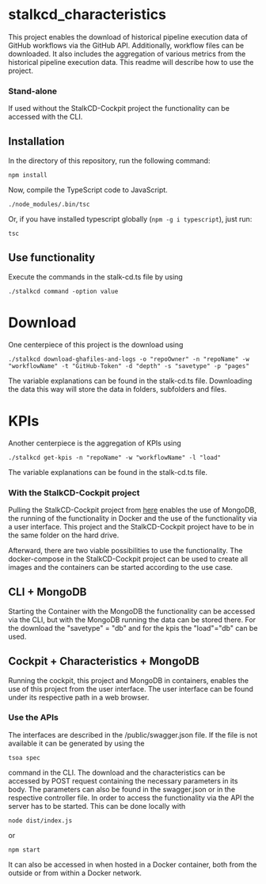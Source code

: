 # stalkcd_characteristics

####
This project enables the download of historical pipeline execution data of GitHub workflows via the 
GitHub API.
Additionally, workflow files can be downloaded.
It also includes the aggregation of various metrics from the historical pipeline execution data.
This readme will describe how to use the project.

### Stand-alone ##
If used without the StalkCD-Cockpit project the functionality can be accessed with the CLI.

## Installation
In the directory of this repository, run the following command:

```shell
npm install
```

Now, compile the TypeScript code to JavaScript.

```shell
./node_modules/.bin/tsc
```

Or, if you have installed typescript globally (`npm -g i typescript`), just run:

```shell
tsc
```

## Use functionality

Execute the commands in the stalk-cd.ts file by using 
```shell
./stalkcd command -option value
```
# Download
One centerpiece of this project is the download using
```shell
./stalkcd download-ghafiles-and-logs -o "repoOwner" -n "repoName" -w "workflowName" -t "GitHub-Token" -d "depth" -s "savetype" -p "pages"
```
The variable explanations can be found in the stalk-cd.ts file.
Downloading the data this way will store the data in folders, subfolders and files.

# KPIs
Another centerpiece is the aggregation of KPIs using
```shell
./stalkcd get-kpis -n "repoName" -w "workflowName" -l "load"
```
The variable explanations can be found in the stalk-cd.ts file.

### With the StalkCD-Cockpit project
Pulling the StalkCD-Cockpit project from 
[here](https://github.com/StalkCD/stalkcd_cockpit) 
enables the use of MongoDB, the running of the functionality in Docker and the use of the functionality via a user interface.
This project and the StalkCD-Cockpit project have to be in the same folder on the hard drive.

Afterward, there are two viable possibilities to use the functionality.
The docker-compose in the StalkCD-Cockpit project can be used to create all images and the containers can be started
according to the use case.

## CLI + MongoDB
Starting the Container with the MongoDB the functionality can be accessed via the CLI, but with the MongoDB running the
data can be stored there.
For the download the "savetype" = "db" and for the kpis the "load"="db" can be used.


## Cockpit + Characteristics + MongoDB
Running the cockpit, this project and MongoDB in containers, enables the use of this project from the user interface.
The user interface can be found under its respective path in a web browser.

### Use the APIs
The interfaces are described in the /public/swagger.json file. If the file is not available it can be generated by using the
```shell
tsoa spec 
```
command in the CLI.
The download and the characteristics can be accessed by POST request containing the necessary parameters in its body.
The parameters can also be found in the swagger.json or in the respective controller file.
In order to access the functionality via the API the server has to be started. This can be done locally with
```shell
node dist/index.js
```
or
```shell
npm start
```
It can also be accessed in when hosted in a Docker container, both from the outside or from within a Docker network.